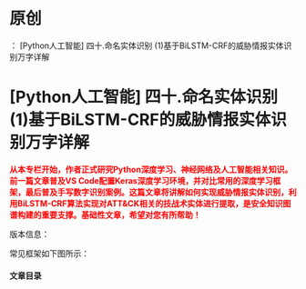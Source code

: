 # 原创
：  [Python人工智能] 四十.命名实体识别 (1)基于BiLSTM-CRF的威胁情报实体识别万字详解

# [Python人工智能] 四十.命名实体识别 (1)基于BiLSTM-CRF的威胁情报实体识别万字详解

<font color="red">**从本专栏开始，作者正式研究Python深度学习、神经网络及人工智能相关知识。前一篇文章普及VS Code配置Keras深度学习环境，并对比常用的深度学习框架，最后普及手写数字识别案例。这篇文章将讲解如何实现威胁情报实体识别，利用BiLSTM-CRF算法实现对ATT&amp;CK相关的技战术实体进行提取，是安全知识图谱构建的重要支撑。基础性文章，希望对您有所帮助！**</font>

版本信息：

常见框架如下图所示：

#### 文章目录
